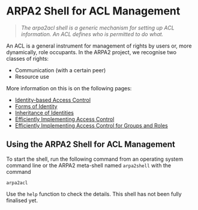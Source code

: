 # ARPA2 Shell for ACL Management

> *The arpa2acl shell is a generic mechanism for setting up ACL information.
> An ACL defines who is permitted to do what.*

An ACL is a general instrument for management of rights by users or, more
dynamically, role occupants.  In the ARPA2 project, we recognise two classes
of rights:

  * Communication (with a certain peer)
  * Resource use

More information on this is on the following pages:

  * [Identity-based Access Control](http://donai.arpa2.net/acl.html)
  * [Forms of Identity](http://donai.arpa2.net/idtypes.html)
  * [Inheritance of Identities](http://internetwide.org/blog/2016/12/18/id-6-inheritance.html)
  * [Efficiently Implementing Access Control](http://donai.arpa2.net/acl-impl.html)
  * [Efficiently Implementing Access Control for Groups and Roles](http://donai.arpa2.net/acl-impl-group.html)

## Using the ARPA2 Shell for ACL Management

To start the shell, run the following command from an operating system
command line or the ARPA2 meta-shell named `arpa2shell` with the
command

```
arpa2acl
```

Use the `help` function to check the details.  This shell has not been
fully finalised yet.

